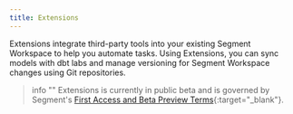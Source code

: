 ```yaml
---
title: Extensions
---
```


Extensions integrate third-party tools into your existing Segment Workspace to help you automate tasks. Using Extensions, you can sync models with dbt labs and manage versioning for Segment Workspace changes using Git repositories.

> info ""
> Extensions is currently in public beta and is governed by Segment's [First Access and Beta Preview Terms](https://www.twilio.com/en-us/legal/tos){:target="_blank"}.

